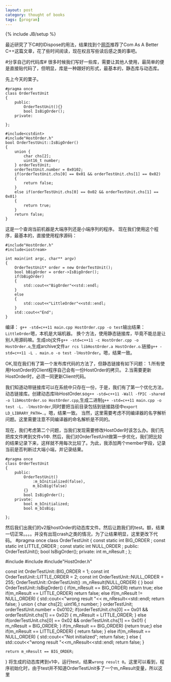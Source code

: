 ```yaml
---
layout: post
category: thought of books
tags: [program]
---
```

{% include JB/setup %}

最近研究了下C#的IDispose的用法，结果找到个[网页](http://stackoverflow.com/questions/538060/proper-use-of-the-idisposable-interface)推荐了Com As A Better C++这篇文章，花了些时间阅读，现在权且写些读后感之类的事吧。

#分享自己的代码库#
很多时候我们写好一些库，需要让其他人使用，最简单的便是直接贴代码了，但明显，库是一种跟好的形式，最基本的，静态库与动态库。

先上今天的栗子。
```
#pragma once
class OrderTestUnit
{
    public:
        OrderTestUnit(){}
        bool IsBigOrder();
    private:
        
};
```
```
#include<cstdint>
#include"HostOrder.h"
bool OrderTestUnit::IsBigOrder()
{
    union {
        char chs[2];
        uint16_t number;
    } orderTestUnit;
    orderTestUnit.number = 0x0102;
    if(orderTestUnit.chs[0] == 0x01 && orderTestUnit.chs[1] == 0x02)
    {
        return false;
    }
    else if(orderTestUnit.chs[0] == 0x02 && orderTestUnit.chs[1] == 0x01)
    {
        return true;
    }
    return false;
}
```
这是一个查询当前机器是大端序列还是小端序列的程序。
现在我们使用这个程序，最基本的，直接使用程序源码：


```
#include"HostOrder.h"
#include<iostream>

int main(int argc, char** argv)
{
    OrderTestUnit* order = new OrderTestUnit();
    bool bBigOrder = order->IsBigOrder();
    if(bBigOrder)
    {
        std::cout<<"BigOrder"<<std::endl;
    }
    else
    {
        std::cout<<"LittleOrder"<<std::endl;
    }
    std::cout<<"End";
}
```

编译： `g++ -std=c++11 main.cpp HostOrder.cpp -o test`输出结果：`LittleOrder`嗯，本机是大端机器。
换个方法，使用静态链接库，毕竟不能总是让别人用源码嘛。生成obj文件`g++ -std=c++11 -c HostOrder.cpp -o HostOrder.o`,生成archive文件`ar rcs libHostOrder.a HostOrder.o`.链接`g++ -std=c++11 -L . main.o -o test -lHostOrder`。嗯，结果一致。

OK,现在我们有了第一个发布库代码的方法了，但静态链接有如下问题：
1.所有使用HostOrder的Client程序自己会有一份HostOrder的拷贝。
2.当需要更新HostOrder时，必须一同更新Client代码。

我们知道动带链接库可以在系统中只存在一份，于是，我们有了第一个优化方法，动态链接库。创建动态库libHostOrder.so`g++ -std=c++11 -Wall -fPIC -shared -o libHostOrder.so HostOrder.cpp`,生成二进制`g++ -std=c++11 main.cpp -o test -L. -lHostOrder`,同时要把当前目录包括到链接路径中`export LD_LIBRARY_PATH=.`。嗯，结果一致。
当然，这里需要考虑不同编译器的名字解析问题。这里需要注意不同编译器的命名解析是不同的。

现在，我们考虑第二个问题，当我们发现需要修改HostOder时该怎么办。我们先把库文件拷到文件v1中.
然后，我们对OrderTestUnit做第一步优化，我们把比较的结果记录下来，这样就不用每次比较了。为此，我添加两个member字段，记录当前是否判断过大端小端，并记录结果。
```
#pragma once
class OrderTestUnit
{
    public:
        OrderTestUnit()
            :m_bInitialized(false),
            m_bIsBig(false)
        {}
        bool IsBigOrder();
    private:
        bool m_bInitialized;
        bool m_bIsBig;
        
};
```
然后我们出我们的v2版hostOrder的动态库文件。然后让跑我们的test。额，结果一切正常。。。。并没有出现crash之类的情况，为了让结果明显，这里更改下代码。
#pragma once
class OrderTestUnit
{
    const static int BIG_ORDER ;
    const static int LITTLE_ORDER ;
    const static int NULL_ORDER ;
    public:
        OrderTestUnit();
        bool IsBigOrder();
    private:
        int m_nResult ;
};

#include<cstdint>
#include<iostream>
#include"HostOrder.h"

const int OrderTestUnit::BIG_ORDER = 1;
const int OrderTestUnit::LITTLE_ORDER = 2;
const int OrderTestUnit::NULL_ORDER = 255;
OrderTestUnit::OrderTestUnit()
    :m_nResult(NULL_ORDER)
{
}
bool OrderTestUnit::IsBigOrder()
{
    if(m_nResult ==  BIG_ORDER) return true;
    else if(m_nResult == LITTLE_ORDER) return false;
    else if(m_nResult != NULL_ORDER)
    {
        std::cout<<"wrong result "<< m_nResult<<std::endl;
        return false;
    }
    union {
        char chs[2];
        uint16_t number;
    } orderTestUnit;
    orderTestUnit.number = 0x0102;
    if(orderTestUnit.chs[0] == 0x01 && orderTestUnit.chs[1] == 0x02)
    {
        m_nResult = LITTLE_ORDER;
    }
    else if(orderTestUnit.chs[0] == 0x02 && orderTestUnit.chs[1] == 0x01)
    {
        m_nResult = BIG_ORDER;
    }
    if(m_nResult == BIG_ORDER)
    {return true;}
    else if(m_nResult == LITTLE_ORDER)
    {
        return false;
    }
    else if(m_nResult == NULL_ORDER)
    {
        std::cout<<"Not initialized";
        return false;
    }
    else {
        std::cout<<"wrong result "<<m_nResult<<std::endl;
        return false;
    }

    return m_nResult == BIG_ORDER;

}
将生成的动态库拷到v1中，运行test，结果`wrong result 0`。这里可以看到，程序初始化时，由于test并不知道OrderTestUnit多了一个m_nResult变量，所以这里

